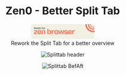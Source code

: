<h1 align="center">
  Zen0 - Better Split Tab
</h1>

<p align="center">
  <a href="https://zen-browser.app"><img height="40" src="https://github.com/heyitszenithyt/zen-browser-badges/blob/fb14dcd72694b7176d141c774629df76af87514e/light/zen-badge-light.png"></a>
  <br>
  Rework the Split Tab for a better overview
</p>

<p align="center">
  <img src="https://github.com/user-attachments/assets/2e89813d-a158-42be-8054-2d23c1908b5e" alt="Splittab header" />
</p>

<p align="center">
  <img src="https://github.com/user-attachments/assets/9c50a65e-b681-4f3e-815d-3104614f6b2d" alt="Splittab BefAft" />
</p>
